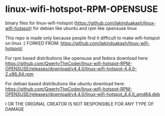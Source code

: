 # linux-wifi-hotspot-RPM-OPENSUSE
binary files for linux-wifi-hotspot (https://github.com/lakinduakash/linux-wifi-hotspot) for debian like ubuntu and rpm like opensuse linux

This repo is made only because people find it difficult to make wifi-hotspot on linux
:)
FORKED FROM: https://github.com/lakinduakash/linux-wifi-hotspot/

For rpm based distributions like opensuse and fedora
download here: https://github.com/QwertyTheCoder/linux-wifi-hotspot-RPM-OPENSUSE/releases/download/v4.4.0/linux-wifi-hotspot-4.4.0-2.x86_64.rpm

For debian based distributions like ubuntu
download here: https://github.com/QwertyTheCoder/linux-wifi-hotspot-RPM-OPENSUSE/releases/download/v4.4.0/linux-wifi-hotspot_4.4.0_amd64.deb

I OR THE ORIGINAL CREATOR IS NOT RESPONSIBLE FOR ANY TYPE OF DAMAGE
